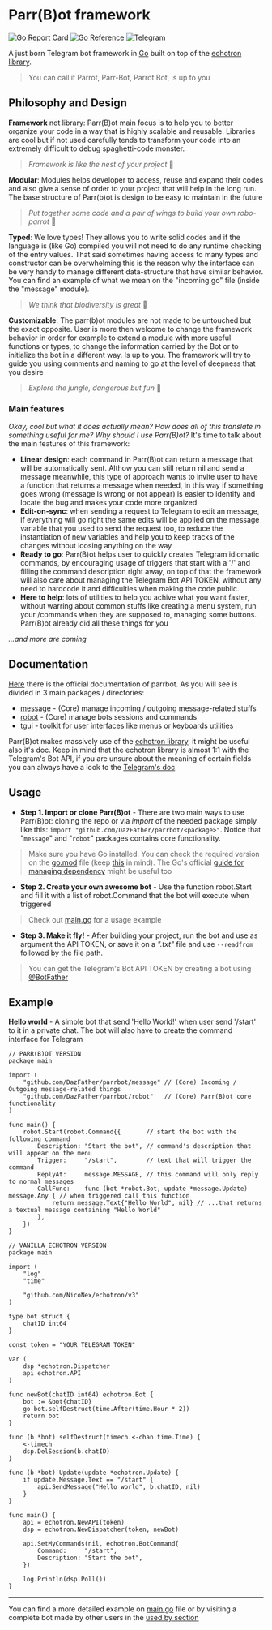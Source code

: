 # Parr(B)ot framework

[![Go Report Card](https://goreportcard.com/badge/github.com/DazFather/Parrbot)](https://goreportcard.com/report/github.com/DazFather/Parrbot)
[![Go Reference](https://pkg.go.dev/badge/github.com/DazFather/parrbot.svg)](https://pkg.go.dev/github.com/DazFather/parrbot)
[![Telegram](https://img.shields.io/badge/Parr(B)ot%20News-blue?logo=telegram&style=flat)](https://t.me/+3_LBajtkqUgzOTFk)

A just born Telegram bot framework in [Go](https://golang.org) built on top of the [echotron library](https://github.com/NicoNex/echotron).
> You can call it Parrot, Parr-Bot, Parrot Bot, is up to you


## Philosophy and Design

**Framework** not library: Parr(B)ot main focus is to help you to better organize your code in a way that is highly scalable and reusable.
Libraries are cool but if not used carefully tends to transform your code into an extremely difficult to debug spaghetti-code monster.
> _Framework is like the nest of your project_ 🦜

**Modular**: Modules helps developer to access, reuse and expand their codes and also give a sense of order to your project that will help in the long run. The base structure of Parr(b)ot is design to be easy to maintain in the future
> _Put together some code and a pair of wings to build your own robo-parrot_ 🦜

**Typed**: We love types! They allows you to write solid codes and if the language is (like Go) compiled you will not need to do any runtime checking of the entry values.
That said sometimes having access to many types and constructor can be overwhelming this is the reason why the interface can be very handy to manage different data-structure that have similar behavior.
You can find an example of what we mean on the "incoming.go" file (inside the "message" module).
> _We think that biodiversity is great_ 🦜

**Customizable**: The parr(b)ot modules are not made to be untouched but the exact opposite. User is more then welcome to change the framework behavior in order for example to extend a module with more useful functions or types, to change the information carried by the Bot or to initialize the bot in a different way. Is up to you.
The framework will try to guide you using comments and naming to go at the level of deepness that you desire
> _Explore the jungle, dangerous but fun_ 🦜

### Main features

_Okay, cool but what it does actually mean? How does all of this translate in something useful for me? Why should I use Parr(B)ot?_
It's time to talk about the main features of this framework:
 - **Linear design**: each command in Parr(B)ot can return a message that will be automatically sent. Althow you can still return nil and send a message meanwhile, this type of approach wants to invite user to have a function that returns a message when needed, in this way if something goes wrong (message is wrong or not appear) is easier to identify and locate the bug and makes your code more organized
 - **Edit-on-sync**: when sending a request to Telegram to edit an message, if everything will go right the same edits will be applied on the message variable that you used to send the request too, to reduce the instantiation of new variables and help you to keep tracks of the changes without loosing anything on the way
 - **Ready to go**: Parr(B)ot helps user to quickly creates Telegram idiomatic commands, by encouraging usage of triggers that start with a '/' and filling the command description right away, on top of that the framework will also care about managing the Telegram Bot API TOKEN, without any need to hardcode it and difficulties when making the code public.
 - **Here to help**: lots of utilities to help you achive what you want faster, without warring about common stuffs like creating a menu system, run your /commands when they are supposed to, managing some buttons. Parr(B)ot already did all these things for you

_...and more are coming_

## Documentation

[Here](https://pkg.go.dev/github.com/DazFather/parrbot) there is the official documentation of parrbot. As you will see is divided in 3 main packages / directories:
 - [message](https://pkg.go.dev/github.com/DazFather/parrbot/message) - (Core) manage incoming / outgoing message-related stuffs
 - [robot](https://pkg.go.dev/github.com/DazFather/parrbot/robot) - (Core) manage bots sessions and commands
 - [tgui](https://pkg.go.dev/github.com/DazFather/parrbot/tgui) - toolkit for user interfaces like menus or keyboards utilities

Parr(B)ot makes massively use of the [echotron library](https://pkg.go.dev/github.com/NicoNex/echotron/v3), it might be useful also it's doc. Keep in mind that the echotron library is almost 1:1 with the Telegram's Bot API, if you are unsure about the meaning of certain fields you can always have a look to the [Telegram's doc](https://core.telegram.org/bots/api).

## Usage

 - **Step 1. Import or clone Parr(B)ot** - There are two main ways to use Parr(B)ot: cloning the repo or via _import_ of the needed package simply like this: `import "github.com/DazFather/parrbot/<package>"`. Notice that "`message`" and "`robot`" packages contains core functionality.
> Make sure you have Go installed. You can check the required version on the [go.mod](./go.mod) file (keep [this](https://go.dev/doc/go1compat) in mind). The Go's official [guide for managing dependency](https://go.dev/doc/modules/managing-dependencies) might be useful too

 - **Step 2. Create your own awesome bot** - Use the function robot.Start and fill it with a list of robot.Command that the bot will execute when triggered
> Check out [main.go](./main.go) for a usage example

 - **Step 3. Make it fly!** - After building your project, run the bot and use as argument the API TOKEN, or save it on a _".txt"_ file and use `--readfrom` followed by the file path.
> You can get the Telegram's Bot API TOKEN by creating a bot using [@BotFather](https://t.me/BotFather)


## Example

**Hello world** - A simple bot that send 'Hello World!' when user send '/start' to it in a private chat.
The bot will also have to create the command interface for Telegram

```golang
// PARR(B)OT VERSION
package main

import (
    "github.com/DazFather/parrbot/message" // (Core) Incoming / Outgoing message-related things
    "github.com/DazFather/parrbot/robot"   // (Core) Parr(B)ot core functionality
)

func main() {
    robot.Start(robot.Command{{       // start the bot with the following command
        Description: "Start the bot", // command's description that will appear on the menu
        Trigger:     "/start",        // text that will trigger the command
        ReplyAt:     message.MESSAGE, // this command will only reply to normal messages
        CallFunc:    func (bot *robot.Bot, update *message.Update) message.Any { // when triggered call this function
            return message.Text{"Hello World", nil} // ...that returns a textual message containing "Hello World"
        },
    })
}
```

```golang
// VANILLA ECHOTRON VERSION
package main

import (
	"log"
	"time"

	"github.com/NicoNex/echotron/v3"
)

type bot struct {
	chatID int64
}

const token = "YOUR TELEGRAM TOKEN"

var (
    dsp *echotron.Dispatcher
    api echotron.API
)

func newBot(chatID int64) echotron.Bot {
	bot := &bot{chatID}
	go bot.selfDestruct(time.After(time.Hour * 2))
	return bot
}

func (b *bot) selfDestruct(timech <-chan time.Time) {
	<-timech
	dsp.DelSession(b.chatID)
}

func (b *bot) Update(update *echotron.Update) {
	if update.Message.Text == "/start" {
		api.SendMessage("Hello world", b.chatID, nil)
	}
}

func main() {
    api = echotron.NewAPI(token)
    dsp = echotron.NewDispatcher(token, newBot)

    api.SetMyCommands(nil, echotron.BotCommand{
        Command:     "/start",
        Description: "Start the bot",
    })

	log.Println(dsp.Poll())
}
```

---

You can find a more detailed example on [main.go](./main.go) file or by visiting a complete bot made by other users in the [used by section](https://github.com/DazFather/parrbot/network/dependents?package_id=UGFja2FnZS0yOTE2NzIwMTcy)
